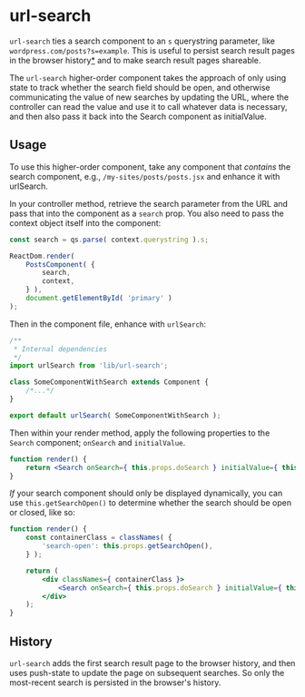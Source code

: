 # url-search

`url-search` ties a search component to an `s` querystring parameter, like `wordpress.com/posts?s=example`. This is useful to persist search result pages in the browser history[\*](#history) and to make search result pages shareable.

The `url-search` higher-order component takes the approach of only using state to track whether the search field should be open, and otherwise communicating the value of new searches by updating the URL, where the controller can read the value and use it to call whatever data is necessary, and then also pass it back into the Search component as initialValue.

## Usage

To use this higher-order component, take any component that _contains_ the search component, e.g., `/my-sites/posts/posts.jsx` and enhance it with urlSearch.

In your controller method, retrieve the search parameter from the URL and pass that into the component as a `search` prop. You also need to pass the context object itself into the component:

```js
const search = qs.parse( context.querystring ).s;

ReactDom.render(
	PostsComponent( {
		search,
		context,
	} ),
	document.getElementById( 'primary' )
);
```

Then in the component file, enhance with `urlSearch`:

```js
/**
 * Internal dependencies
 */
import urlSearch from 'lib/url-search';

class SomeComponentWithSearch extends Component {
	/*...*/
}

export default urlSearch( SomeComponentWithSearch );
```

Then within your render method, apply the following properties to the `Search` component; `onSearch` and `initialValue`.

```jsx
function render() {
	return <Search onSearch={ this.props.doSearch } initialValue={ this.props.search } delaySearch />;
}
```

_If_ your search component should only be displayed dynamically, you can use `this.getSearchOpen()` to determine whether the search should be open or closed, like so:

```jsx
function render() {
	const containerClass = classNames( {
		'search-open': this.props.getSearchOpen(),
	} );

	return (
		<div classNames={ containerClass }>
			<Search onSearch={ this.props.doSearch } initialValue={ this.props.search } delaySearch />
		</div>
	);
}
```

## History

`url-search` adds the first search result page to the browser history, and then uses push-state to update the page on subsequent searches. So only the most-recent search is persisted in the browser's history.
